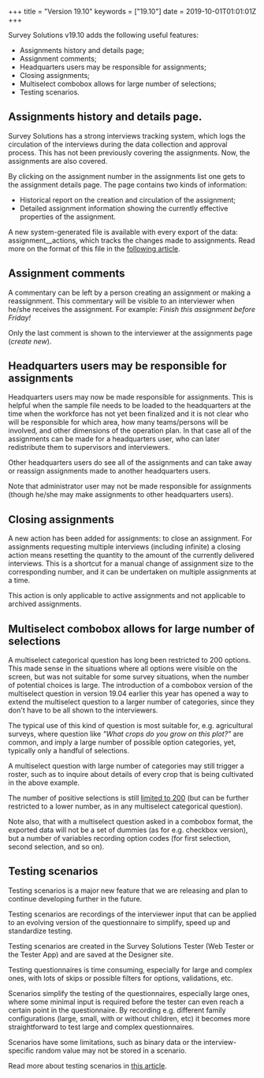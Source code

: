 +++
title = "Version 19.10"
keywords = ["19.10"]
date = 2019-10-01T01:01:01Z
+++



Survey Solutions v19.10 adds the following useful features:

- Assignments history and details page;
- Assignment comments;
- Headquarters users may be responsible for assignments;
- Closing assignments;
- Multiselect combobox allows for large number of selections;
- Testing scenarios.



## Assignments history and details page.

Survey Solutions has a strong interviews tracking system, which logs the circulation 
of the interviews during the data collection and approval process. This has not been 
previously covering the assignments. Now, the assignments are also covered.

By clicking on the assignment number in the assignments list one gets to the 
assignment details page. The page contains two kinds of information:

- Historical report on the creation and circulation of the assignment;
- Detailed assignment information showing the currently effective properties of the assignment.

A new system-generated file is available with every export of the data: 
assignment__actions, which tracks the changes made to assignments. 
Read more on the format of this file in the 
[following article](/headquarters/export/system-generated-export-file-anatomy/).


## Assignment comments

A commentary can be left by a person creating an assignment or making a reassignment. 
This commentary will be visible to an interviewer when he/she receives the assignment. 
For example: *Finish this assignment before Friday!*

Only the last comment is shown to the interviewer at the assignments page (*create new*).


## Headquarters users may be responsible for assignments

Headquarters users may now be made responsible for assignments. This is helpful when 
the sample file needs to be loaded to the headquarters at the time when the workforce 
has not yet been finalized and it is not clear who will be responsible for which area, 
how many teams/persons will be involved, and other dimensions of the operation plan. 
In that case all of the assignments can be made for a headquarters user, who can later 
redistribute them to supervisors and interviewers.

Other headquarters users do see all of the assignments and can take away or reassign 
assignments made to another headquarters users.

Note that administrator user may not be made responsible for assignments (though 
he/she may make assignments to other headquarters users).


## Closing assignments

A new action has been added for assignments: to close an assignment. For assignments
requesting multiple interviews (including infinite) a closing action means resetting
the quantity to the amount of the currently delivered interviews. This is a shortcut
for a manual change of assignment size to the corresponding number, and it can be
undertaken on multiple assignments at a time.

This action is only applicable to active assignments and not applicable to archived
assignments.


## Multiselect combobox allows for large number of selections

A multiselect categorical question has long been restricted to 200 options. This made 
sense in the situations where all options were visible on the screen, but was not 
suitable for some survey situations, when the number of potential choices is large. 
The introduction of a combobox version of the multiselect question in version 19.04 
earlier this year has opened a way to extend the multiselect question to a larger 
number of categories, since they don't have to be all shown to the interviewers.

The typical use of this kind of question is most suitable for, e.g. agricultural 
surveys, where question like *"What crops do you grow on this plot?"* are common, 
and imply a large number of possible option categories, yet, typically only a 
handful of selections.

A multiselect question with large number of categories may still trigger a roster,
such as to inquire about details of every crop that is being cultivated in the above 
example.

The number of positive selections is still 
[limited to 200](/questionnaire-designer/limits/survey-solutions-limits/) 
(but can be further restricted to a lower number, as in any multiselect categorical 
question).

Note also, that with a multiselect question asked in a combobox format, the exported 
data will not be a set of dummies (as for e.g. checkbox version), but a number of
variables recording option codes (for first selection, second selection, and so on).


## Testing scenarios

Testing scenarios is a major new feature that we are releasing and plan to continue 
developing further in the future.

Testing scenarios are recordings of the interviewer input that can be applied to an 
evolving version of the questionnaire to simplify, speed up and standardize testing.

Testing scenarios are created in the Survey Solutions Tester (Web Tester or the 
Tester App) and are saved at the Designer site.

Testing questionnaires is time consuming, especially for large and complex ones, 
with lots of skips or possible filters for options, validations, etc.

Scenarios simplify the testing of the questionnaires, especially large ones, where 
some minimal input is required before the tester can even reach a certain point in 
the questionnaire. By recording e.g. different family configurations (large, small, 
with or without children, etc) it becomes more straightforward to test large and 
complex questionnaires.

Scenarios have some limitations, such as binary data or the interview-specific
random value may not be stored in a scenario.

Read more about testing scenarios in
[this article](/questionnaire-designer/testing/scenarios/).
